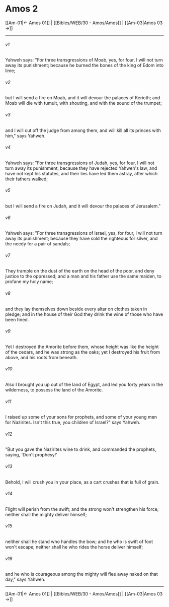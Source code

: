 # Amos 2

[[Am-01|← Amos 01]] | [[Bibles/WEB/30 - Amos/Amos]] | [[Am-03|Amos 03 →]]
***



###### v1 
Yahweh says: "For three transgressions of Moab, yes, for four, I will not turn away its punishment; because he burned the bones of the king of Edom into lime; 

###### v2 
but I will send a fire on Moab, and it will devour the palaces of Kerioth; and Moab will die with tumult, with shouting, and with the sound of the trumpet; 

###### v3 
and I will cut off the judge from among them, and will kill all its princes with him," says Yahweh. 

###### v4 
Yahweh says: "For three transgressions of Judah, yes, for four, I will not turn away its punishment; because they have rejected Yahweh's law, and have not kept his statutes, and their lies have led them astray, after which their fathers walked; 

###### v5 
but I will send a fire on Judah, and it will devour the palaces of Jerusalem." 

###### v6 
Yahweh says: "For three transgressions of Israel, yes, for four, I will not turn away its punishment; because they have sold the righteous for silver, and the needy for a pair of sandals; 

###### v7 
They trample on the dust of the earth on the head of the poor, and deny justice to the oppressed; and a man and his father use the same maiden, to profane my holy name; 

###### v8 
and they lay themselves down beside every altar on clothes taken in pledge; and in the house of their God they drink the wine of those who have been fined. 

###### v9 
Yet I destroyed the Amorite before them, whose height was like the height of the cedars, and he was strong as the oaks; yet I destroyed his fruit from above, and his roots from beneath. 

###### v10 
Also I brought you up out of the land of Egypt, and led you forty years in the wilderness, to possess the land of the Amorite. 

###### v11 
I raised up some of your sons for prophets, and some of your young men for Nazirites. Isn't this true, you children of Israel?" says Yahweh. 

###### v12 
"But you gave the Nazirites wine to drink, and commanded the prophets, saying, 'Don't prophesy!' 

###### v13 
Behold, I will crush you in your place, as a cart crushes that is full of grain. 

###### v14 
Flight will perish from the swift; and the strong won't strengthen his force; neither shall the mighty deliver himself; 

###### v15 
neither shall he stand who handles the bow; and he who is swift of foot won't escape; neither shall he who rides the horse deliver himself; 

###### v16 
and he who is courageous among the mighty will flee away naked on that day," says Yahweh.

***
[[Am-01|← Amos 01]] | [[Bibles/WEB/30 - Amos/Amos]] | [[Am-03|Amos 03 →]]
